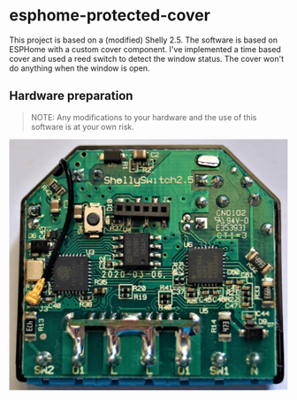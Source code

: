# esphome-protected-cover
This project is based on a (modified) Shelly 2.5. The software is based on ESPHome with a custom cover component. I've implemented a time based cover and used a reed switch to detect the window status. The cover won't do anything when the window is open.

## Hardware preparation
> NOTE: Any modifications to your hardware and the use of this software is at your own risk.

![Shelly opened](Pictures/SHELLY_open.jpg)

